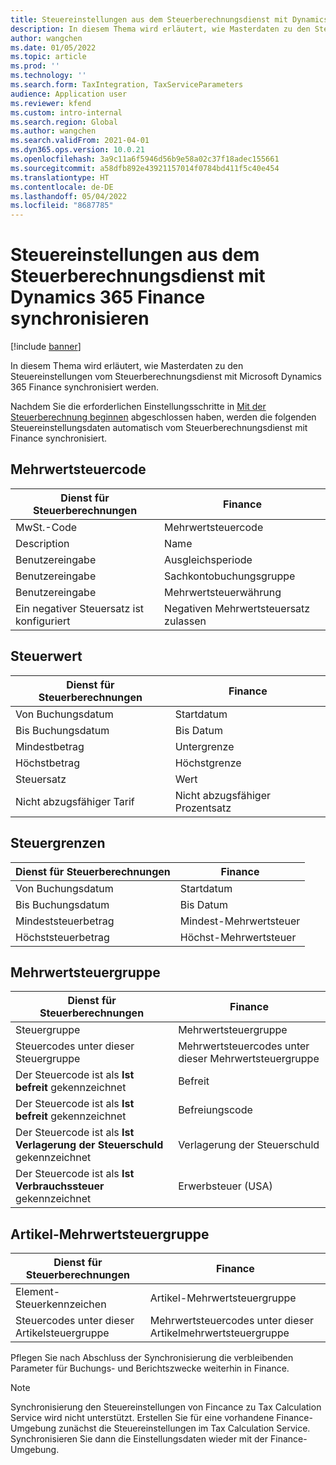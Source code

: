 ```yaml
---
title: Steuereinstellungen aus dem Steuerberechnungsdienst mit Dynamics 365 Finance synchronisieren
description: In diesem Thema wird erläutert, wie Masterdaten zu den Steuereinstellungen vom Steuerberechnungsdienst mit Microsoft Dynamics 365 Finance synchronisiert werden.
author: wangchen
ms.date: 01/05/2022
ms.topic: article
ms.prod: ''
ms.technology: ''
ms.search.form: TaxIntegration, TaxServiceParameters
audience: Application user
ms.reviewer: kfend
ms.custom: intro-internal
ms.search.region: Global
ms.author: wangchen
ms.search.validFrom: 2021-04-01
ms.dyn365.ops.version: 10.0.21
ms.openlocfilehash: 3a9c11a6f5946d56b9e58a02c37f18adec155661
ms.sourcegitcommit: a58dfb892e43921157014f0784bd411f5c40e454
ms.translationtype: HT
ms.contentlocale: de-DE
ms.lasthandoff: 05/04/2022
ms.locfileid: "8687785"
---
```

# <a name="sync-the-tax-setup-from-the-tax-calculation-service-to-dynamics-365-finance"></a>Steuereinstellungen aus dem Steuerberechnungsdienst mit Dynamics 365 Finance synchronisieren

[!include [banner](../includes/banner.md)]

In diesem Thema wird erläutert, wie Masterdaten zu den Steuereinstellungen vom Steuerberechnungsdienst mit Microsoft Dynamics 365 Finance synchronisiert werden.

Nachdem Sie die erforderlichen Einstellungsschritte in [Mit der Steuerberechnung beginnen](global-get-started-with-tax-calculation-service.md) abgeschlossen haben, werden die folgenden Steuereinstellungsdaten automatisch vom Steuerberechnungsdienst mit Finance synchronisiert.

## <a name="sales-tax-code"></a>Mehrwertsteuercode

| Dienst für Steuerberechnungen           | Finance                             |
| --------------------------------- | ----------------------------------- |
| MwSt.-Code                          | Mehrwertsteuercode                      |
| Description                       | Name                                |
| Benutzereingabe                        | Ausgleichsperiode                   |
| Benutzereingabe                        | Sachkontobuchungsgruppe                |
| Benutzereingabe                        | Mehrwertsteuerwährung                  |
| Ein negativer Steuersatz ist konfiguriert | Negativen Mehrwertsteuersatz zulassen |

## <a name="tax-value"></a>Steuerwert

| Dienst für Steuerberechnungen | Finance                   |
| ----------------------- | ------------------------- |
| Von Buchungsdatum   | Startdatum                 |
| Bis Buchungsdatum     | Bis Datum                   |
| Mindestbetrag          | Untergrenze             |
| Höchstbetrag          | Höchstgrenze             |
| Steuersatz                | Wert                     |
| Nicht abzugsfähiger Tarif     | Nicht abzugsfähiger Prozentsatz |

## <a name="tax-limits"></a>Steuergrenzen

| Dienst für Steuerberechnungen | Finance           |
| ----------------------- | ----------------- |
| Von Buchungsdatum   | Startdatum         |
| Bis Buchungsdatum     | Bis Datum           |
| Mindeststeuerbetrag      | Mindest-Mehrwertsteuer |
| Höchststeuerbetrag      | Höchst-Mehrwertsteuer |

## <a name="sales-tax-group"></a>Mehrwertsteuergruppe

| Dienst für Steuerberechnungen                         | Finance                                    |
| ----------------------------------------------- | ------------------------------------------ |
| Steuergruppe                                       | Mehrwertsteuergruppe                            |
| Steuercodes unter dieser Steuergruppe                  | Mehrwertsteuercodes unter dieser Mehrwertsteuergruppe |
| Der Steuercode ist als **Ist befreit** gekennzeichnet         | Befreit                                     |
| Der Steuercode ist als **Ist befreit** gekennzeichnet         | Befreiungscode                                |
| Der Steuercode ist als **Ist Verlagerung der Steuerschuld** gekennzeichnet | Verlagerung der Steuerschuld                             |
| Der Steuercode ist als **Ist Verbrauchssteuer** gekennzeichnet        | Erwerbsteuer (USA)                                    |

## <a name="item-sales-tax-group"></a>Artikel-Mehrwertsteuergruppe

| Dienst für Steuerberechnungen             | Finance                                         |
| ----------------------------------- | ----------------------------------------------- |
| Element-Steuerkennzeichen                      | Artikel-Mehrwertsteuergruppe                            |
| Steuercodes unter dieser Artikelsteuergruppe | Mehrwertsteuercodes unter dieser Artikelmehrwertsteuergruppe |

Pflegen Sie nach Abschluss der Synchronisierung die verbleibenden Parameter für Buchungs- und Berichtszwecke weiterhin in Finance.

> [!NOTE]
> Synchronisierung den Steuereinstellungen von Fincance zu Tax Calculation Service wird nicht unterstützt. Erstellen Sie für eine vorhandene Finance-Umgebung zunächst die Steuereinstellungen im Tax Calculation Service. Synchronisieren Sie dann die Einstellungsdaten wieder mit der Finance-Umgebung.
